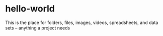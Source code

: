 # hello-world
This is the place for folders, files, images, videos, spreadsheets, and data sets – anything a project needs
